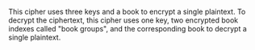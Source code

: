 This cipher uses three keys and a book to encrypt a single plaintext. To decrypt the ciphertext, this cipher uses one key, two encrypted book indexes called "book groups", and the corresponding book to decrypt a single plaintext.
